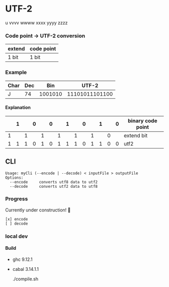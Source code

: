# UTF-2

u vvvv wwww xxxx yyyy zzzz

### Code point → UTF-2 conversion

| extend | code point |
|--------|------------|
| 1 bit  | 1 bit      |

### Example

| Char | Dec | Bin     | UTF-2          |
|------|-----|---------|----------------|
| J    | 74  | 1001010 | 11101011101100 |

#### Explanation



| |1| |0| |0| |1| |0| |1| |0| binary code point |
|-|-|-|-|-|-|-|-|-|-|-|-|-|-|-------------------|
|1| |1| |1| |1| |1| |1| |0| | extend bit        |
|1|1|1|0|1|0|1|1|1|0|1|1|0|0| utf2              |

## CLI

```
Usage: myCli (--encode | --decode) < inputFile > outputFile
Options:
  --encode     converts utf8 data to utf2
  --decode     converts utf2 data to utf8
```


### Progress

Currently under construction! 🚧


    [x] encode
    [ ] decode



### local dev

#### Build

- ghc 9.12.1
- cabal 3.14.1.1

    ./compile.sh
